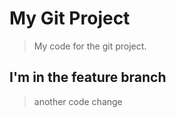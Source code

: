 # My Git Project

> My code for the git project.

## I'm in the feature branch

> another code change
